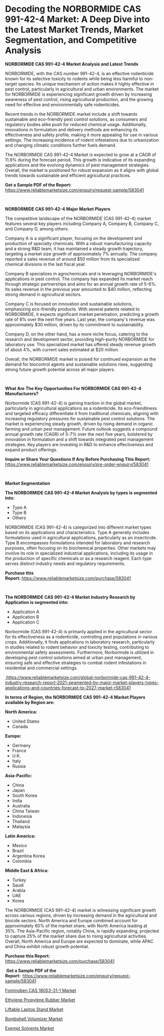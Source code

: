 <p><h1>Decoding the NORBORMIDE CAS 991-42-4 Market: A Deep Dive into the Latest Market Trends, Market Segmentation, and Competitive Analysis</h1></p><p><strong>NORBORMIDE CAS 991-42-4 Market Analysis and Latest Trends</strong></p>
<p><p>NORBORMIDE, with the CAS number 991-42-4, is an effective rodenticide known for its selective toxicity to rodents while being less harmful to non-target species. Its unique mechanism of action makes it highly effective in pest control, particularly in agricultural and urban environments. The market for NORBORMIDE is experiencing significant growth driven by increasing awareness of pest control, rising agricultural production, and the growing need for effective and environmentally safe rodenticides.</p><p>Recent trends in the NORBORMIDE market include a shift towards sustainable and eco-friendly pest control solutions, as consumers and regulatory bodies alike push for reduced chemical usage. Additionally, innovations in formulation and delivery methods are enhancing its effectiveness and safety profile, making it more appealing for use in various settings. The increasing incidence of rodent infestations due to urbanization and changing climatic conditions further fuels demand.</p><p>The NORBORMIDE CAS 991-42-4 Market is expected to grow at a CAGR of 11.9% during the forecast period. This growth is indicative of its expanding applications and the evolving dynamics of pest management strategies. Overall, the market is positioned for robust expansion as it aligns with global trends towards sustainable and efficient agricultural practices.</p></p>
<p><strong>Get a Sample PDF of the Report:&nbsp;</strong> <a href="https://www.reliablemarketsize.com/enquiry/request-sample/583041?utm_campaign=1262&utm_medium=2&utm_source=Github&utm_content=ia&utm_term=27092024&utm_id=norbormide-cas-991-42-4">https://www.reliablemarketsize.com/enquiry/request-sample/583041</a></p>
<p>&nbsp;</p>
<p><strong>NORBORMIDE CAS 991-42-4 Major Market Players</strong></p>
<p><p>The competitive landscape of the NORBORMIDE (CAS 991-42-4) market features several key players including Company A, Company B, Company C, and Company D, among others. </p><p>Company A is a significant player, focusing on the development and production of specialty chemicals. With a robust manufacturing capacity and a strong R&D team, it has maintained a steady growth trajectory, targeting a market size growth of approximately 7% annually. The company reported a sales revenue of around $50 million from its specialized chemical divisions in the last fiscal year.</p><p>Company B specializes in agrochemicals and is leveraging NORBORMIDE's applications in pest control. The company has expanded its market reach through strategic partnerships and aims for an annual growth rate of 5-6%. Its sales revenue in the previous year amounted to $40 million, reflecting strong demand in agricultural sectors.</p><p>Company C is focused on innovation and sustainable solutions, emphasizing eco-friendly products. With several patents related to NORBORMIDE, it expects significant market penetration, predicting a growth rate of 8% over the next five years. Last year, the company's revenue was approximately $30 million, driven by its commitment to sustainability.</p><p>Company D, on the other hand, has a more niche focus, catering to the research and development sector, providing high-purity NORBORMIDE for laboratory use. This specialized market has offered steady revenue growth of about 4%, with current sales estimated at $20 million.</p><p>Overall, the NORBORMIDE market is poised for continued expansion as the demand for biocontrol agents and sustainable solutions rises, suggesting strong future growth potential across all major players.</p></p>
<p>&nbsp;</p>
<p><strong>What Are The Key Opportunities For NORBORMIDE CAS 991-42-4 Manufacturers?</strong></p>
<p><p>Norbormide (CAS 991-42-4) is gaining traction in the global market, particularly in agricultural applications as a rodenticide. Its eco-friendliness and targeted efficacy differentiate it from traditional chemicals, aligning with increasing regulatory pressures for sustainable pest control solutions. The market is experiencing steady growth, driven by rising demand in organic farming and urban pest management. Future outlook suggests a compound annual growth rate (CAGR) of 5-7% over the next five years, bolstered by innovation in formulation and a shift towards integrated pest management strategies. Key players are investing in R&D to enhance effectiveness and expand product offerings.</p></p>
<p><strong>Inquire or Share Your Questions If Any Before Purchasing This Report:</strong> <a href="https://www.reliablemarketsize.com/enquiry/pre-order-enquiry/583041?utm_campaign=1262&utm_medium=2&utm_source=Github&utm_content=ia&utm_term=27092024&utm_id=norbormide-cas-991-42-4">https://www.reliablemarketsize.com/enquiry/pre-order-enquiry/583041</a></p>
<p>&nbsp;</p>
<p><strong>Market Segmentation</strong></p>
<p><strong>The NORBORMIDE CAS 991-42-4 Market Analysis by types is segmented into:</strong></p>
<p><ul><li>Type A</li><li>Type B</li><li>Others</li></ul></p>
<p><p>NORBORMIDE (CAS 991-42-4) is categorized into different market types based on its applications and characteristics. Type A generally includes formulations used in agricultural applications, particularly as an insecticide. Type B encompasses formulations intended for laboratory and research purposes, often focusing on its biochemical properties. Other markets may involve its role in specialized industrial applications, including its usage in the production of specific chemicals or as a research reagent. Each type serves distinct industry needs and regulatory requirements.</p></p>
<p><strong>Purchase this Report:&nbsp;</strong><a href="https://www.reliablemarketsize.com/purchase/583041?utm_campaign=1262&utm_medium=2&utm_source=Github&utm_content=ia&utm_term=27092024&utm_id=norbormide-cas-991-42-4">https://www.reliablemarketsize.com/purchase/583041</a></p>
<p>&nbsp;</p>
<p><strong>The NORBORMIDE CAS 991-42-4 Market Industry Research by Application is segmented into:</strong></p>
<p><ul><li>Application A</li><li>Application B</li><li>Application C</li></ul></p>
<p><p>Norbormide (CAS 991-42-4) is primarily applied in the agricultural sector for its effectiveness as a rodenticide, controlling pest populations in various crops. Additionally, it finds applications in laboratory research, particularly in studies related to rodent behavior and toxicity testing, contributing to environmental safety assessments. Furthermore, Norbormide is utilized in developing pest control solutions aimed at urban pest management, ensuring safe and effective strategies to combat rodent infestations in residential and commercial settings.</p></p>
<p><a href="https://www.reliablemarketsize.com/global-norbormide-cas-991-42-4-industry-research-report-2021-segmented-by-major-market-players-types-applications-and-countries-forecast-to-2027-market-r583041?utm_campaign=1262&utm_medium=2&utm_source=Github&utm_content=ia&utm_term=27092024&utm_id=norbormide-cas-991-42-4">&nbsp;https://www.reliablemarketsize.com/global-norbormide-cas-991-42-4-industry-research-report-2021-segmented-by-major-market-players-types-applications-and-countries-forecast-to-2027-market-r583041</a></p>
<p><strong>In terms of Region, the NORBORMIDE CAS 991-42-4 Market Players available by Region are:</strong></p>
<p>
    <p> <strong> North America: </strong>
        <ul>
            <li>United States</li>
            <li>Canada</li>
        </ul>
        </p> 
    <p> <strong> Europe: </strong>
        <ul>
            <li>Germany</li>
            <li>France</li>
            <li>U.K.</li>
            <li>Italy</li>
            <li>Russia</li>
        </ul>
        </p> 
    <p> <strong> Asia-Pacific: </strong>
        <ul>
            <li>China</li>
            <li>Japan</li>
            <li>South Korea</li>
            <li>India</li>
            <li>Australia</li>
            <li>China Taiwan</li>
            <li>Indonesia</li>
            <li>Thailand</li>
            <li>Malaysia</li>
        </ul>
        </p> 
    <p> <strong> Latin America: </strong>
        <ul>
            <li>Mexico</li>
            <li>Brazil</li>
            <li>Argentina Korea</li>
            <li>Colombia</li>
        </ul>
        </p> 
    <p> <strong> Middle East & Africa: </strong>
        <ul>
            <li>Turkey</li>
            <li>Saudi</li>
            <li>Arabia</li>
            <li>UAE</li>
            <li>Korea</li>
        </ul>
    </p>
    </p>
<p><p>The NORBORMIDE (CAS 991-42-4) market is witnessing significant growth across various regions, driven by increasing demand in the agricultural and biocide sectors. North America and Europe combined account for approximately 60% of the market share, with North America leading at 35%. The Asia-Pacific region, notably China, is rapidly expanding, projected to capture 25% of the market share due to rising agricultural activities. Overall, North America and Europe are expected to dominate, while APAC and China exhibit robust growth potential.</p></p>
<p><strong>Purchase this Report: </strong><a href="https://www.reliablemarketsize.com/purchase/583041?utm_campaign=1262&utm_medium=2&utm_source=Github&utm_content=ia&utm_term=27092024&utm_id=norbormide-cas-991-42-4">https://www.reliablemarketsize.com/purchase/583041</a></p>
<p>&nbsp;<strong>Get a Sample PDF of the Report:&nbsp;&nbsp;</strong><a href="https://www.reliablemarketsize.com/enquiry/request-sample/583041?utm_campaign=1262&utm_medium=2&utm_source=Github&utm_content=ia&utm_term=27092024&utm_id=norbormide-cas-991-42-4">https://www.reliablemarketsize.com/enquiry/request-sample/583041</a></p>
<p><strong></strong></p>
<p><p><a href="https://github.com/sofayahoo2023/Market-Research-Report-List-6/blob/main/fominoben-cas-18053-31-1-market.md?utm_campaign=1262&utm_medium=2&utm_source=Github&utm_content=ia&utm_term=27092024&utm_id=norbormide-cas-991-42-4">Fominoben CAS 18053-31-1 Market</a></p><p><a href="https://www.linkedin.com/pulse/future-trajectory-ethylene-propylene-rubber-market-tjv3f?utm_campaign=1262&utm_medium=2&utm_source=Github&utm_content=ia&utm_term=27092024&utm_id=norbormide-cas-991-42-4">Ethylene Propylene Rubber Market</a></p><p><a href="https://issuu.com/reportprime-2/docs/liftable-laptop-stand-market-size-2_91adf2f2e7bdb6?utm_campaign=1262&utm_medium=2&utm_source=Github&utm_content=ia&utm_term=27092024&utm_id=norbormide-cas-991-42-4">Liftable Laptop Stand Market</a></p><p><a href="https://issuu.com/reportprime-2/docs/bombshell-volumizer-market-size-203_1ffba48fe0d060?utm_campaign=1262&utm_medium=2&utm_source=Github&utm_content=ia&utm_term=27092024&utm_id=norbormide-cas-991-42-4">Bombshell Volumizer Market</a></p><p><a href="https://www.linkedin.com/pulse/global-exempt-solvents-market-size-share-analysis-xmndf?utm_campaign=1262&utm_medium=2&utm_source=Github&utm_content=ia&utm_term=27092024&utm_id=norbormide-cas-991-42-4">Exempt Solvents Market</a></p></p>